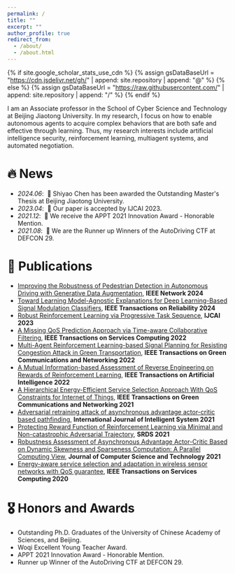 ```yaml
---
permalink: /
title: ""
excerpt: ""
author_profile: true
redirect_from: 
  - /about/
  - /about.html
---
```


{% if site.google_scholar_stats_use_cdn %}
{% assign gsDataBaseUrl = "https://cdn.jsdelivr.net/gh/" | append: site.repository | append: "@" %}
{% else %}
{% assign gsDataBaseUrl = "https://raw.githubusercontent.com/" | append: site.repository | append: "/" %}
{% endif %}

<span class='anchor' id='about-me'></span>

I am an Associate professor in the School of Cyber Science and Technology at Beijing Jiaotong University. In my research, I focus on how to enable autonomous agents to acquire complex behaviors that are both safe and effective through learning. Thus, my research interests include artificial intelligence security, reinforcement learning, multiagent systems, and automated negotiation. 

# 🔥 News
- *2024.06*: &nbsp;🎉 Shiyao Chen has been awarded the Outstanding Master's Thesis at Beijing Jiaotong University. 
- *2023.04*: &nbsp;🎉 Our paper is accepted by IJCAI 2023.
- *2021.12*: &nbsp;🎉 We receive the APPT 2021 Innovation Award - Honorable Mention. 
- *2021.08*: &nbsp;🎉 We are the Runner up Winners of the AutoDriving CTF at DEFCON 29. 

# 📝 Publications 
- [Improving the Robustness of Pedestrian Detection in Autonomous Driving with Generative Data Augmentation](https://github.com), **IEEE Network 2024**
- [Toward Learning Model-Agnostic Explanations for Deep Learning-Based Signal Modulation Classifiers](https://github.com), **IEEE Transactions on Reliability 2024**
- [Robust Reinforcement Learning via Progressive Task Sequence](https://github.com), **IJCAI 2023**
- [A Missing QoS Prediction Approach via Time-aware Collaborative Filtering](https://github.com), **IEEE Transactions on Services Computing 2022**
- [Multi-Agent Reinforcement Learning-based Signal Planning for Resisting Congestion Attack in Green Transportation](https://github.com), **IEEE Transactions on Green Communications and Networking 2022**
- [A Mutual Information-based Assessment of Reverse Engineering on Rewards of Reinforcement Learning](https://github.com), **IEEE Transactions on Artificial Intelligence 2022**
- [A Hierarchical Energy-Efficient Service Selection Approach With QoS Constraints for Internet of Things](https://github.com), **IEEE Transactions on Green Communications and Networking 2021**
- [Adversarial retraining attack of asynchronous advantage actor-critic based pathfinding](https://github.com), **International Journal of Intelligent System 2021**
- [Protecting Reward Function of Reinforcement Learning via Minimal and Non-catastrophic Adversarial Trajectory](https://github.com), **SRDS 2021**
- [Robustness Assessment of Asynchronous Advantage Actor-Critic Based on Dynamic Skewness and Sparseness Computation: A Parallel Computing View](https://github.com), **Journal of Computer Science and Technology 2021**
- [Energy-aware service selection and adaptation in wireless sensor networks with QoS guarantee](https://github.com), **IEEE Transactions on Services Computing 2020**

# 🎖 Honors and Awards
- Outstanding Ph.D. Graduates of the University of Chinese Academy of Sciences, and Beijing.
- Woqi Excellent Young Teacher Award.
- APPT 2021 Innovation Award - Honorable Mention.
- Runner up Winner of the AutoDriving CTF at DEFCON 29.
